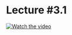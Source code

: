 # Lecture #3.1

[![Watch the video](https://img.youtube.com/vi/KuLxqrdmais/0.jpg)](https://www.youtube.com/watch?v=KuLxqrdmais&list=PLoROMvodv4rPzLcXBhbCFt8ahPrQGFSmN&index=10)
